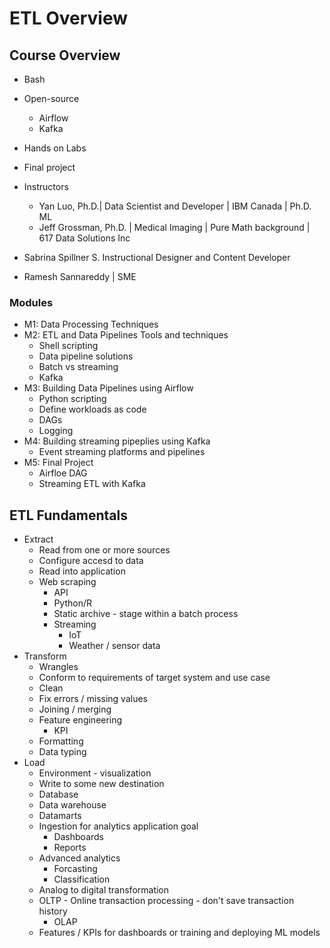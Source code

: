 # ETL Overview

## Course Overview

- Bash
- Open-source
  - Airflow
  - Kafka
- Hands on Labs
- Final project

- Instructors
  - Yan Luo, Ph.D.| Data Scientist and Developer | IBM Canada | Ph.D. ML
  - Jeff Grossman, Ph.D. | Medical Imaging | Pure Math  background | 617 Data Solutions Inc
- Sabrina Spillner  S. Instructional Designer and Content Developer
- Ramesh Sannareddy | SME

### Modules

- M1: Data Processing Techniques
- M2: ETL and Data Pipelines Tools and techniques
  - Shell scripting
  - Data pipeline solutions
  - Batch vs streaming
  - Kafka
- M3: Building Data Pipelines using Airflow
  - Python scripting
  - Define workloads as code
  - DAGs
  - Logging
- M4: Building streaming pipeplies using Kafka
  - Event streaming platforms and pipelines
- M5: Final Project
  - Airfloe DAG
  - Streaming ETL with Kafka

## ETL Fundamentals

- Extract
  - Read from one or more sources
  - Configure accesd to data
  - Read into application
  - Web scraping
    - API
    - Python/R
    - Static archive - stage within a batch process
    - Streaming
      - IoT
      - Weather / sensor data
- Transform
  - Wrangles
  - Conform to requirements of target system and use case
  - Clean
  - Fix errors / missing values
  - Joining / merging
  - Feature engineering
    - KPI
  - Formatting
  - Data typing
- Load
  - Environment - visualization
  - Write to some new destination
  - Database
  - Data warehouse
  - Datamarts
  - Ingestion for analytics application goal
    - Dashboards
    - Reports
  - Advanced analytics
    - Forcasting
    - Classification
  - Analog to digital transformation
  - OLTP - Online transaction processing - don't save transaction history
    - OLAP
  - Features / KPIs for dashboards or training and deploying ML models